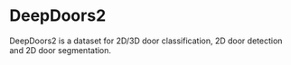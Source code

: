 # DeepDoors2
DeepDoors2 is a dataset for 2D/3D door classification, 2D door detection and 2D door segmentation.
